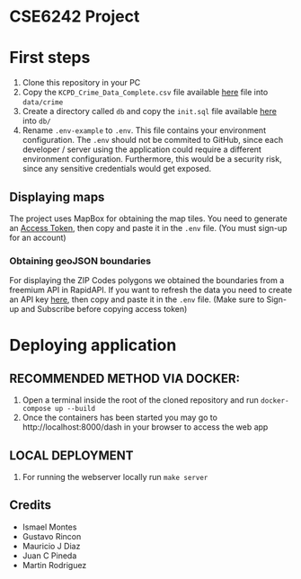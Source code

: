 # CSE6242 Project

# First steps
1) Clone this repository in your PC
2) Copy the `KCPD_Crime_Data_Complete.csv` file available [here](https://b.gatech.edu/3EsQa1M) file into `data/crime`
3) Create a directory called `db` and copy the `init.sql` file available [here](https://b.gatech.edu/3EsQa1M) into `db/`
4) Rename `.env-example` to `.env`. This file contains your environment configuration. The `.env` should not be commited to GitHub, since each developer / server using the application could require a different environment configuration. Furthermore, this would be a security risk, since any sensitive credentials would get exposed.

## Displaying maps
The project uses MapBox for obtaining the map tiles. You need to generate an [Access Token](https://account.mapbox.com/access-tokens/), then copy and paste it in the `.env` file. (You must sign-up for an account)

### Obtaining geoJSON boundaries
For displaying the ZIP Codes polygons we obtained the boundaries from a freemium API in RapidAPI. If you want to refresh the data you need to create an API key [here](https://rapidapi.com/VanitySoft/api/boundaries-io-1/), then copy and paste it in the `.env` file. (Make sure to Sign-up and Subscribe before copying access token)


# Deploying application

## RECOMMENDED METHOD VIA DOCKER: 
1) Open a terminal inside the root of the cloned repository and run `docker-compose up --build`
2) Once the containers has been started you may go to http://localhost:8000/dash in your browser to access the web app

## LOCAL DEPLOYMENT
1) For running the webserver locally run `make server`

## Credits
- Ismael Montes
- Gustavo Rincon
- Mauricio J Diaz
- Juan C Pineda
- Martin Rodriguez